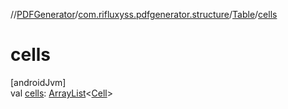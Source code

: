 //[PDFGenerator](../../../index.md)/[com.rifluxyss.pdfgenerator.structure](../index.md)/[Table](index.md)/[cells](cells.md)

# cells

[androidJvm]\
val [cells](cells.md): [ArrayList](https://developer.android.com/reference/kotlin/java/util/ArrayList.html)&lt;[Cell](../-cell/index.md)&gt;
